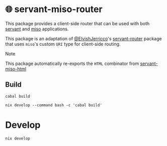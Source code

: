 🌐 servant-miso-router
============================

This package provides a client-side router that can be used with both [servant](https://hackage.haskell.org/packages/servant) and [miso](https://github.com/dmjio/miso) applications.

This package is an adaptation of [@ElvishJerricco](https://github.com/ElvishJerricco)'s [servant-router](https://github.com/ElvishJerricco/servant-router) package that uses `miso`'s custom `URI` type for client-side routing.

> [!Note]
> This package automatically re-exports the `HTML` combinator from [servant-miso-html](https://github.com/haskell-miso/servant-miso-html)

## Build

```shell
cabal build
```

```shell
nix develop --command bash -c 'cabal build'
```

# Develop

```shell
nix develop
```

